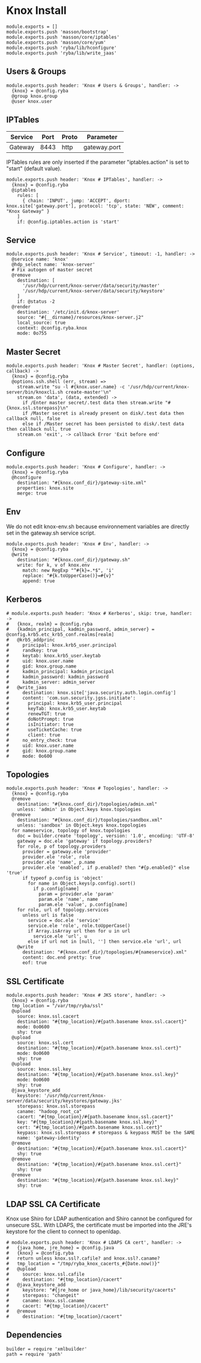 
# Knox Install

    module.exports = []
    module.exports.push 'masson/bootstrap'
    module.exports.push 'masson/core/iptables'
    module.exports.push 'masson/core/yum'
    module.exports.push 'ryba/lib/hconfigure'
    module.exports.push 'ryba/lib/write_jaas'

## Users & Groups

    module.exports.push header: 'Knox # Users & Groups', handler: ->
      {knox} = @config.ryba
      @group knox.group
      @user knox.user
      
## IPTables

| Service        | Port  | Proto | Parameter       |
|----------------|-------|-------|-----------------|
| Gateway        | 8443  | http  | gateway.port    |


IPTables rules are only inserted if the parameter "iptables.action" is set to
"start" (default value).

    module.exports.push header: 'Knox # IPTables', handler: ->
      {knox} = @config.ryba
      @iptables
        rules: [
          { chain: 'INPUT', jump: 'ACCEPT', dport: knox.site['gateway.port'], protocol: 'tcp', state: 'NEW', comment: "Knox Gateway" }
        ]
        if: @config.iptables.action is 'start'

## Service

    module.exports.push header: 'Knox # Service', timeout: -1, handler: ->
      @service name: 'knox'
      @hdp_select name: 'knox-server'
      # Fix autogen of master secret
      @remove
        destination: [
          '/usr/hdp/current/knox-server/data/security/master'
          '/usr/hdp/current/knox-server/data/security/keystore'
        ] 
        if: @status -2
      @render
        destination: '/etc/init.d/knox-server'
        source: "#{__dirname}/resources/knox-server.j2"
        local_source: true
        context: @config.ryba.knox
        mode: 0o755

## Master Secret

    module.exports.push header: 'Knox # Master Secret', handler: (options, callback) ->
      {knox} = @config.ryba
      @options.ssh.shell (err, stream) =>
        stream.write "su -l #{knox.user.name} -c '/usr/hdp/current/knox-server/bin/knoxcli.sh create-master'\n"
        stream.on 'data', (data, extended) ->
          if /Enter master secret/.test data then stream.write "#{knox.ssl.storepass}\n"
          if /Master secret is already present on disk/.test data then callback null, false
          else if /Master secret has been persisted to disk/.test data then callback null, true
        stream.on 'exit', -> callback Error 'Exit before end'

## Configure

    module.exports.push header: 'Knox # Configure', handler: ->
      {knox} = @config.ryba
      @hconfigure
        destination: "#{knox.conf_dir}/gateway-site.xml"
        properties: knox.site
        merge: true

## Env

We do not edit knox-env.sh because environnement variables are directly set
in the gateway.sh service script.
  
    module.exports.push header: 'Knox # Env', handler: ->
      {knox} = @config.ryba
      @write
        destination: "#{knox.conf_dir}/gateway.sh"
        write: for k, v of knox.env
          match: new RegExp "^#{k}=.*$", 'i'
          replace: "#{k.toUpperCase()}=#{v}"
          append: true

## Kerberos

    # module.exports.push header: 'Knox # Kerberos', skip: true, handler: ->
    #   {knox, realm} = @config.ryba
    #   {kadmin_principal, kadmin_password, admin_server} = @config.krb5.etc_krb5_conf.realms[realm]
    #   @krb5_addprinc
    #     principal: knox.krb5_user.principal
    #     randkey: true
    #     keytab: knox.krb5_user.keytab
    #     uid: knox.user.name
    #     gid: knox.group.name
    #     kadmin_principal: kadmin_principal
    #     kadmin_password: kadmin_password
    #     kadmin_server: admin_server
    #   @write_jaas
    #     destination: knox.site['java.security.auth.login.config']
    #     content: 'com.sun.security.jgss.initiate':
    #       principal: knox.krb5_user.principal
    #       keyTab: knox.krb5_user.keytab
    #       renewTGT: true
    #       doNotPrompt: true
    #       isInitiator: true
    #       useTicketCache: true
    #       client: true
    #     no_entry_check: true
    #     uid: knox.user.name
    #     gid: knox.group.name
    #     mode: 0o600

## Topologies

    module.exports.push header: 'Knox # Topologies', handler: ->
      {knox} = @config.ryba
      @remove
        destination: "#{knox.conf_dir}/topologies/admin.xml"
        unless: 'admin' in Object.keys knox.topologies
      @remove
        destination: "#{knox.conf_dir}/topologies/sandbox.xml"
        unless: 'sandbox' in Object.keys knox.topologies
      for nameservice, topology of knox.topologies
        doc = builder.create 'topology', version: '1.0', encoding: 'UTF-8'
        gateway = doc.ele 'gateway' if topology.providers?
        for role, p of topology.providers
          provider = gateway.ele 'provider'
          provider.ele 'role', role
          provider.ele 'name', p.name
          provider.ele 'enabled', if p.enabled? then "#{p.enabled}" else 'true'
          if typeof p.config is 'object'
            for name in Object.keys(p.config).sort()
              if p.config[name]
                param = provider.ele 'param'
                param.ele 'name', name
                param.ele 'value', p.config[name]
        for role, url of topology.services
          unless url is false
            service = doc.ele 'service'
            service.ele 'role', role.toUpperCase()
            if Array.isArray url then for u in url
              service.ele 'url', u
            else if url not in [null, ''] then service.ele 'url', url
        @write
          destination: "#{knox.conf_dir}/topologies/#{nameservice}.xml"
          content: doc.end pretty: true
          eof: true

## SSL Certificate

    module.exports.push header: 'Knox # JKS store', handler: ->
      {knox} = @config.ryba
      tmp_location = "/var/tmp/ryba/ssl"
      @upload
        source: knox.ssl.cacert
        destination: "#{tmp_location}/#{path.basename knox.ssl.cacert}"
        mode: 0o0600
        shy: true
      @upload
        source: knox.ssl.cert
        destination: "#{tmp_location}/#{path.basename knox.ssl.cert}"
        mode: 0o0600
        shy: true
      @upload
        source: knox.ssl.key
        destination: "#{tmp_location}/#{path.basename knox.ssl.key}"
        mode: 0o0600
        shy: true
      @java_keystore_add
        keystore: '/usr/hdp/current/knox-server/data/security/keystores/gateway.jks'
        storepass: knox.ssl.storepass
        caname: "hadoop_root_ca"
        cacert: "#{tmp_location}/#{path.basename knox.ssl.cacert}"
        key: "#{tmp_location}/#{path.basename knox.ssl.key}"
        cert: "#{tmp_location}/#{path.basename knox.ssl.cert}"
        keypass: knox.ssl.storepass # storepass & keypass MUST be the SAME
        name: 'gateway-identity'
      @remove
        destination: "#{tmp_location}/#{path.basename knox.ssl.cacert}"
        shy: true
      @remove
        destination: "#{tmp_location}/#{path.basename knox.ssl.cert}"
        shy: true
      @remove
        destination: "#{tmp_location}/#{path.basename knox.ssl.key}"
        shy: true

## LDAP SSL CA Certificate

Knox use Shiro for LDAP authentication and Shiro cannot be configured for 
unsecure SSL.
With LDAPS, the certificate must be imported into the JRE's keystore for the
client to connect to openldap.

    # module.exports.push header: 'Knox # LDAPS CA cert', handler: ->
    #   {java_home, jre_home} = @config.java
    #   {knox} = @config.ryba
    #   return unless knox.ssl?.cafile? and knox.ssl?.caname?
    #   tmp_location = "/tmp/ryba_knox_cacerts_#{Date.now()}"
    #   @upload
    #     source: knox.ssl.cafile
    #     destination: "#{tmp_location}/cacert"
    #   @java_keystore_add
    #     keystore: "#{jre_home or java_home}/lib/security/cacerts"
    #     storepass: "changeit"
    #     caname: knox.ssl.caname
    #     cacert: "#{tmp_location}/cacert"
    #   @remove
    #     destination: "#{tmp_location}/cacert"

## Dependencies

    builder = require 'xmlbuilder'
    path = require 'path'
